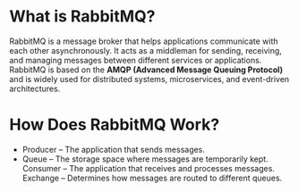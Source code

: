 # What is RabbitMQ?
RabbitMQ is a message broker that helps applications communicate with each other asynchronously. It acts as a middleman for sending, receiving, and managing messages between different services or applications. RabbitMQ is based on the **AMQP (Advanced Message Queuing Protocol)** and is widely used for distributed systems, microservices, and event-driven architectures.
# How Does RabbitMQ Work?
- Producer – The application that sends messages.
- Queue – The storage space where messages are temporarily kept.
Consumer – The application that receives and processes messages.
Exchange – Determines how messages are routed to different queues.
